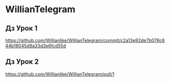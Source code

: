 # WillianTelegram

## Дз Урок 1

https://github.com/Willianlike/WillianTelegram/commit/c2a13e92de7b078c644b18045d9a33d3e6fcd55d

## Дз Урок 2 

https://github.com/Willianlike/WillianTelegram/pull/1
